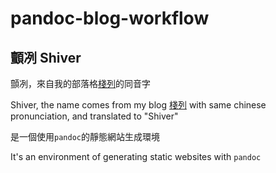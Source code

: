 # pandoc-blog-workflow

## 顫冽 Shiver

顫冽，來自我的部落格[棧列](https://blog.staque.nctu.me)的同音字

Shiver, the name comes from my blog  [棧列](https://blog.staque.nctu.me) with same chinese pronunciation, and translated to "Shiver"

是一個使用`pandoc`的靜態網站生成環境

It's an environment of generating static websites with `pandoc`
